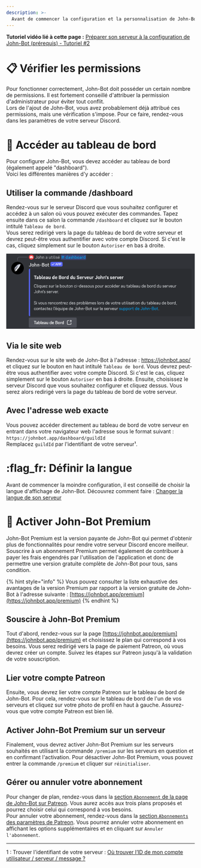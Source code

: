 ```yaml
---
description: >-
  Avant de commencer la configuration et la personnalisation de John-Bot sur votre serveur, voici quelques conseils de base.
---
```

**Tutoriel vidéo lié à cette page :** [Préparer son serveur à la configuration de John-Bot (prérequis) - Tutoriel #2](https://jnbt.xyz/fr/tutorials/start)

# :clipboard: Vérifier les permissions
Pour fonctionner correctement, John-Bot doit posséder un certain nombre de permissions. Il est fortement conseillé d'attribuer la permission d'administrateur pour éviter tout conflit.
<br/> Lors de l'ajout de John-Bot, vous avez probablement déjà attribué ces permissions, mais une vérification s'impose. Pour ce faire, rendez-vous dans les paramètres de votre serveur Discord.

# :pushpin: Accéder au tableau de bord
Pour configurer John-Bot, vous devez accéder au tableau de bord (également appelé "dashboard").
<br/> Voici les différentes manières d'y accéder :

## Utiliser la commande /dashboard
Rendez-vous sur le serveur Discord que vous souhaitez configurer et accédez à un salon où vous pouvez exécuter des commandes. Tapez ensuite dans ce salon la commande `/dashboard` et cliquez sur le bouton intitulé `Tableau de bord`.
<br/> Vous serez redirigé vers la page du tableau de bord de votre serveur et devrez peut-être vous authentifier avec votre compte Discord. Si c'est le cas, cliquez simplement sur le bouton `Autoriser` en bas à droite.

![Commande /dashboard sur un serveur Discord possédant John-Bot](../.gitbook/assets/base_command_dashboard.png)

## Via le site web
Rendez-vous sur le site web de John-Bot à l'adresse : https://johnbot.app/ et cliquez sur le bouton en haut intitulé `Tableau de bord`. Vous devrez peut-être vous authentifier avec votre compte Discord. Si c'est le cas, cliquez simplement sur le bouton `Autoriser` en bas à droite. Ensuite, choisissez le serveur Discord que vous souhaitez configurer et cliquez dessus. Vous serez alors redirigé vers la page du tableau de bord de votre serveur.

## Avec l'adresse web exacte
Vous pouvez accéder directement au tableau de bord de votre serveur en entrant dans votre navigateur web l'adresse sous le format suivant : `https://johnbot.app/dashboard/guildId`
<br/> Remplacez `guildId` par l'identifiant de votre serveur¹.

# :flag_fr: Définir la langue
Avant de commencer la moindre configuration, il est conseillé de choisir la langue d'affichage de John-Bot.
Découvrez comment faire : [Changer la langue de son serveur](../usage/configuration/langue.md)

# :gem: Activer John-Bot Premium

John-Bot Premium est la version payante de John-Bot qui permet d'obtenir plus de fonctionnalités pour rendre votre serveur Discord encore meilleur. Souscrire à un abonnement Premium permet également de contribuer à payer les frais engendrés par l'utilisation de l'application et donc de permettre une version gratuite complète de John-Bot pour tous, sans condition.

{% hint style="info" %}
Vous pouvez consulter la liste exhaustive des avantages de la version Premium par rapport à la version gratuite de John-Bot à l'adresse suivante : [https://johnbot.app/premium](https://johnbot.app/premium)
{% endhint %}

## Souscire à John-Bot Premium

Tout d'abord, rendez-vous sur la page [https://johnbot.app/premium](https://johnbot.app/premium) et choisissez le plan qui correspond à vos besoins. Vous serez redirigé vers la page de paiement Patreon, où vous devrez créer un compte. Suivez les étapes sur Patreon jusqu'à la validation de votre souscription.

## Lier votre compte Patreon

Ensuite, vous devrez lier votre compte Patreon sur le tableau de bord de John-Bot. Pour cela, rendez-vous sur le tableau de bord de l'un de vos serveurs et cliquez sur votre photo de profil en haut à gauche. Assurez-vous que votre compte Patreon est bien lié.

## Activer John-Bot Premium sur un serveur

Finalement, vous devrez activer John-Bot Premium sur les serveurs souhaités en utilisant la commande `/premium` sur les serveurs en question et en confirmant l'activation. Pour désactiver John-Bot Premium, vous pouvez entrer la commande `/premium` et cliquer sur `réinitialiser`.

## Gérer ou annuler votre abonnement

Pour changer de plan, rendez-vous dans la [section `Abonnement` de la page de John-Bot sur Patreon](https://www.patreon.com/c/johnbot/membership). Vous aurez accès aux trois plans proposés et pourrez choisir celui qui correspond à vos besoins.
<br/> Pour annuler votre abonnement, rendez-vous dans la [section `Abonnements` des paramètres de Patreon](https://www.patreon.com/settings/memberships). Vous pourrez annuler votre abonnement en affichant les options supplémentaires et en cliquant sur `Annuler l'abonnement`.

---
1 : Trouver l'identifiant de votre serveur : [Où trouver l’ID de mon compte utilisateur / serveur / message ?](https://support.discord.com/hc/fr/articles/206346498-O%C3%B9-trouver-l-ID-de-mon-compte-utilisateur-serveur-message)